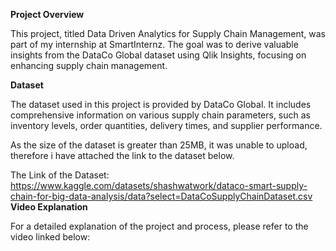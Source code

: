 **Project Overview**

This project, titled Data Driven Analytics for Supply Chain Management, was part of my internship at SmartInternz. The goal was to derive valuable insights from the DataCo Global dataset using Qlik Insights, focusing on enhancing supply chain management.

**Dataset**

The dataset used in this project is provided by DataCo Global. It includes comprehensive information on various supply chain parameters, such as inventory levels, order quantities, delivery times, and supplier performance.

As the size of the dataset is greater than 25MB, it was unable to upload, therefore i have attached the link to the dataset below.

The Link of the Dataset: https://www.kaggle.com/datasets/shashwatwork/dataco-smart-supply-chain-for-big-data-analysis/data?select=DataCoSupplyChainDataset.csv
**Video Explanation**

For a detailed explanation of the project and process, please refer to the video linked below:
